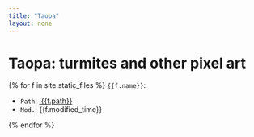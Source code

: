 ```yaml
---
title: "Taopa"
layout: none
---
```


# Taopa: turmites and other pixel art

{% for f in site.static_files %}
`{{f.name}}`:

  * `Path`: [.{{f.path}}](.{{f.path}})
  * `Mod.`: {{f.modified_time}}

{% endfor %}
